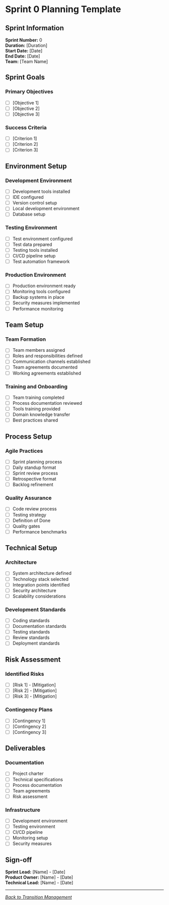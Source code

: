 # Sprint 0 Planning Template

## Sprint Information

**Sprint Number:** 0  
**Duration:** [Duration]  
**Start Date:** [Date]  
**End Date:** [Date]  
**Team:** [Team Name]

## Sprint Goals

### Primary Objectives
- [ ] [Objective 1]
- [ ] [Objective 2]
- [ ] [Objective 3]

### Success Criteria
- [ ] [Criterion 1]
- [ ] [Criterion 2]
- [ ] [Criterion 3]

## Environment Setup

### Development Environment
- [ ] Development tools installed
- [ ] IDE configured
- [ ] Version control setup
- [ ] Local development environment
- [ ] Database setup

### Testing Environment
- [ ] Test environment configured
- [ ] Test data prepared
- [ ] Testing tools installed
- [ ] CI/CD pipeline setup
- [ ] Test automation framework

### Production Environment
- [ ] Production environment ready
- [ ] Monitoring tools configured
- [ ] Backup systems in place
- [ ] Security measures implemented
- [ ] Performance monitoring

## Team Setup

### Team Formation
- [ ] Team members assigned
- [ ] Roles and responsibilities defined
- [ ] Communication channels established
- [ ] Team agreements documented
- [ ] Working agreements established

### Training and Onboarding
- [ ] Team training completed
- [ ] Process documentation reviewed
- [ ] Tools training provided
- [ ] Domain knowledge transfer
- [ ] Best practices shared

## Process Setup

### Agile Practices
- [ ] Sprint planning process
- [ ] Daily standup format
- [ ] Sprint review process
- [ ] Retrospective format
- [ ] Backlog refinement

### Quality Assurance
- [ ] Code review process
- [ ] Testing strategy
- [ ] Definition of Done
- [ ] Quality gates
- [ ] Performance benchmarks

## Technical Setup

### Architecture
- [ ] System architecture defined
- [ ] Technology stack selected
- [ ] Integration points identified
- [ ] Security architecture
- [ ] Scalability considerations

### Development Standards
- [ ] Coding standards
- [ ] Documentation standards
- [ ] Testing standards
- [ ] Review standards
- [ ] Deployment standards

## Risk Assessment

### Identified Risks
- [ ] [Risk 1] - [Mitigation]
- [ ] [Risk 2] - [Mitigation]
- [ ] [Risk 3] - [Mitigation]

### Contingency Plans
- [ ] [Contingency 1]
- [ ] [Contingency 2]
- [ ] [Contingency 3]

## Deliverables

### Documentation
- [ ] Project charter
- [ ] Technical specifications
- [ ] Process documentation
- [ ] Team agreements
- [ ] Risk assessment

### Infrastructure
- [ ] Development environment
- [ ] Testing environment
- [ ] CI/CD pipeline
- [ ] Monitoring setup
- [ ] Security measures

## Sign-off

**Sprint Lead:** [Name] - [Date]  
**Product Owner:** [Name] - [Date]  
**Technical Lead:** [Name] - [Date]

---

*[Back to Transition Management](../transition/)*
